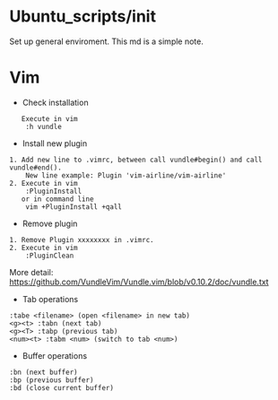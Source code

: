 # Ubuntu_scripts/init

Set up general enviroment.
This md is a simple note.

# Vim
*  Check installation
```
   Execute in vim
    :h vundle
```

*  Install new plugin
```
1. Add new line to .vimrc, between call vundle#begin() and call vundle#end().
    New line example: Plugin 'vim-airline/vim-airline'
2. Execute in vim
    :PluginInstall
   or in command line
    vim +PluginInstall +qall
```

*  Remove plugin
```
1. Remove Plugin xxxxxxxx in .vimrc.
2. Execute in vim
    :PluginClean
```

More detail:
https://github.com/VundleVim/Vundle.vim/blob/v0.10.2/doc/vundle.txt

*  Tab operations
```
:tabe <filename> (open <filename> in new tab)
<g><t> :tabn (next tab)
<g><T> :tabp (previous tab)
<num><t> :tabm <num> (switch to tab <num>)
```

*  Buffer operations
```
:bn (next buffer)
:bp (previous buffer)
:bd (close current buffer)
```
